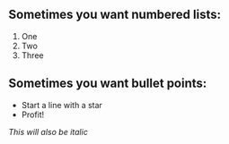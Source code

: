## Sometimes you want numbered lists:
1. One
2. Two
3. Three 

## Sometimes you want bullet points:

* Start a line with a star
* Profit!

_This will also be italic_


